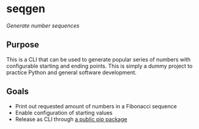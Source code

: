 # seqgen

_Generate number sequences_

## Purpose

This is a CLI that can be used to generate popular series of numbers with configurable starting and ending points. This is simply a dummy project to practice Python and general software development.

## Goals

- Print out requested amount of numbers in a Fibonacci sequence
- Enable configuration of starting values
- Release as CLI through [a public pip package](https://pypi.org/)
